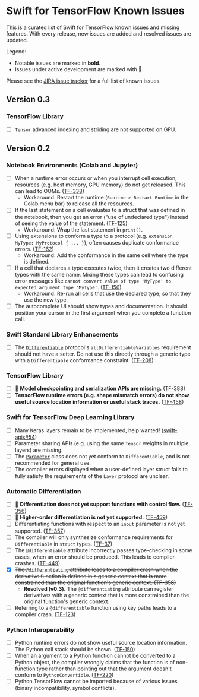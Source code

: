 # Swift for TensorFlow Known Issues

This is a curated list of Swift for TensorFlow known issues and missing
features. With every release, new issues are added and resolved issues are
updated.

Legend:
* Notable issues are marked in **bold**.
* Issues under active development are marked with 🚧.

Please see the [JIRA issue tracker](https://bugs.swift.org/projects/TF/issues)
for a full list of known issues.

## Version 0.3

### TensorFlow Library

* [ ] `Tensor` advanced indexing and striding are not supported on GPU.

## Version 0.2

### Notebook Environments (Colab and Jupyter)

* [ ] When a runtime error occurs or when you interrupt cell execution,
      resources (e.g. host memory, GPU memory) do not get released. This can
      lead to OOMs. ([TF-338])
  * Workaround: Restart the runtime (`Runtime > Restart Runtime` in the Colab
    menu bar) to release all the resources.
* [ ] If the last statement on a cell evaluates to a struct that was defined in
      the notebook, then you get an error ("use of undeclared type") instead of
      seeing the value of the statement. ([TF-125])
  * Workaround: Wrap the last statement in `print()`.
* [ ] Using extensions to conform a type to a protocol (e.g. `extension MyType:
      MyProtocol { ... }`), often causes duplicate conformance errors.
      ([TF-162])
  * Workaround: Add the conformance in the same cell where the type is defined.
* [ ] If a cell that declares a type executes twice, then it creates two
      different types with the same name. Mixing these types can lead to
      confusing error messages like `cannot convert value of type 'MyType' to
      expected argument type 'MyType'`. ([TF-156])
  * Workaround: Re-run all cells that use the declared type, so that they use the
    new type.
* [ ] The autocomplete UI should show types and documentation. It should
      position your cursor in the first argument when you complete a function
      call.

### Swift Standard Library Enhancements

* [ ] The
      [`Differentiable`]
      protocol's `allDifferentiableVariables` requirement should not have a
      setter. Do not use this directly through a generic type with a
      `Differentiable` conformance constraint. ([TF-208])

### TensorFlow Library

* [ ] 🚧 **Model checkpointing and serialization APIs are missing.** ([TF-388])
* [ ] **TensorFlow runtime errors (e.g. shape mismatch errors) do not show useful
      source location information or useful stack traces.** ([TF-458])

### Swift for TensorFlow Deep Learning Library

* [ ] Many Keras layers remain to be implemented, help wanted! ([swift-apis#54])
* [ ] Parameter sharing APIs (e.g. using the same `Tensor` weights in multiple
      layers) are missing.
* [ ] The [`Parameter`] class does not yet conform to `Differentiable`, and is
      not recommended for general use.
* [ ] The compiler errors displayed when a user-defined layer struct fails to
      fully satisfy the requirements of the `Layer` protocol are unclear.

### Automatic Differentiation

* [ ] 🚧 **Differentiation does not yet support functions with control flow.**
      ([TF-356])
* [ ] 🚧 **Higher-order differentiation is not yet supported.** ([TF-459])
* [ ] Differentiating functions with respect to an `inout` parameter is not yet
      supported. ([TF-357])
* [ ] The compiler will only synthesize conformance requirements for
      `Differentiable` in `struct` types. ([TF-37])
* [ ] The `@differentiable` attribute incorrectly passes type-checking in some
      cases, when an error should be produced. This leads to compiler crashes.
      ([TF-449])
* [x] ~~The `@differentiating` attribute leads to a compiler crash when the
      derivative function is defined in a generic context that is more
      constrained than the original function's generic context. ([TF-358])~~
  * **Resolved (v0.3).** The `@differentiating` attribute can register
    derivatives with a generic context that is more constrained than the
    original function's generic context.
* [ ] Referring to a `@differentiable` function using key paths leads to a
      compiler crash. ([TF-123])

### Python Interoperability

* [ ] Python runtime errors do not show useful source location information.
      The Python call stack should be shown. ([TF-150])
* [ ] When an argument to a Python function cannot be converted to a Python
      object, the compiler wrongly claims that the function is of non-function
      type rather than pointing out that the argument doesn't conform to
      `PythonConvertible`. ([TF-220])
* [ ] Python TensorFlow cannot be imported because of various issues (binary
      incompatibility, symbol conflicts).

[`Differentiable`]: https://www.tensorflow.org/swift/api_docs/Protocols/Differentiable
[`Parameter`]: https://www.tensorflow.org/swift/api_docs/Classes/Parameter

[swift-apis#54]: https://github.com/tensorflow/swift-apis/issues/54

[TF-37]: https://bugs.swift.org/browse/TF-37
[TF-123]: https://bugs.swift.org/browse/TF-123
[TF-125]: https://bugs.swift.org/browse/TF-125
[TF-150]: https://bugs.swift.org/browse/TF-150
[TF-156]: https://bugs.swift.org/browse/TF-156
[TF-162]: https://bugs.swift.org/browse/TF-162
[TF-208]: https://bugs.swift.org/browse/TF-208
[TF-220]: https://bugs.swift.org/browse/TF-220
[TF-338]: https://bugs.swift.org/browse/TF-338
[TF-356]: https://bugs.swift.org/browse/TF-356
[TF-357]: https://bugs.swift.org/browse/TF-357
[TF-358]: https://bugs.swift.org/browse/TF-357
[TF-388]: https://bugs.swift.org/browse/TF-388
[TF-449]: https://bugs.swift.org/browse/TF-449
[TF-458]: https://bugs.swift.org/browse/TF-458
[TF-459]: https://bugs.swift.org/browse/TF-459
